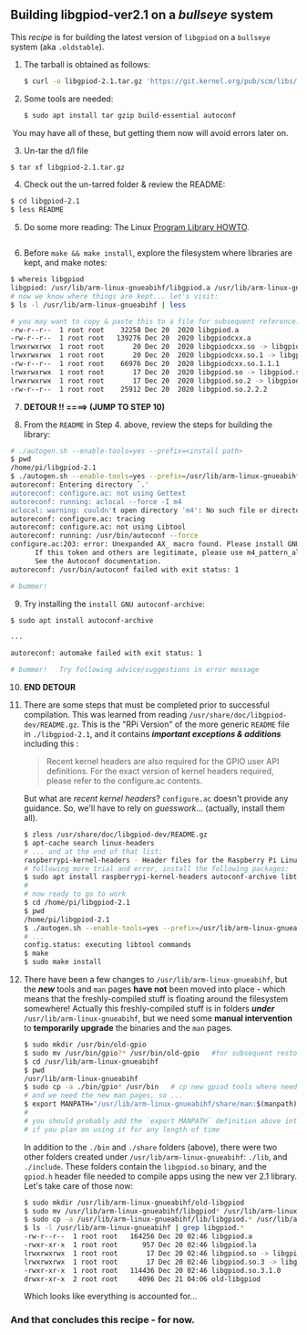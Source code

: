 ## Building libgpiod-ver2.1 on a *bullseye* system

This *recipe* is for building the latest version of `libgpiod` on a `bullseye` system (aka `.oldstable`). 

1. The tarball is obtained as follows: 

	```bash
	$ curl -o libgpiod-2.1.tar.gz 'https://git.kernel.org/pub/scm/libs/libgpiod/libgpiod.git/snapshot/libgpiod-2.1.tar.gz'
	```

2. Some tools are needed: 

	```bash
	$ sudo apt install tar gzip build-essential autoconf
	```

​	You may have all of these, but getting them now will avoid errors later on. 

3. Un-tar the d/l file

  ```bash
  $ tar xf libgpiod-2.1.tar.gz
  ```

4. Check out the un-tarred folder & review the README:

  ```bash
  $ cd libgpiod-2.1
  $ less README
  ```

5. Do some more reading: The Linux [Program Library HOWTO](https://tldp.org/HOWTO/Program-Library-HOWTO/shared-libraries.html). 

  ```bash
  ```

6. Before `make && make install`, explore the filesystem where libraries are kept, and make notes:

  ```bash
  $ whereis libgpiod
  libgpiod: /usr/lib/arm-linux-gnueabihf/libgpiod.a /usr/lib/arm-linux-gnueabihf/libgpiod.so 
  # now we know where things are kept... let's visit:
  $ ls -l /usr/lib/arm-linux-gnueabihf | less
  
  # you may want to copy & paste this to a file for subsequent reference:
  -rw-r--r--  1 root root    32258 Dec 20  2020 libgpiod.a
  -rw-r--r--  1 root root   139276 Dec 20  2020 libgpiodcxx.a
  lrwxrwxrwx  1 root root       20 Dec 20  2020 libgpiodcxx.so -> libgpiodcxx.so.1.1.1
  lrwxrwxrwx  1 root root       20 Dec 20  2020 libgpiodcxx.so.1 -> libgpiodcxx.so.1.1.1
  -rw-r--r--  1 root root    66976 Dec 20  2020 libgpiodcxx.so.1.1.1
  lrwxrwxrwx  1 root root       17 Dec 20  2020 libgpiod.so -> libgpiod.so.2.2.2
  lrwxrwxrwx  1 root root       17 Dec 20  2020 libgpiod.so.2 -> libgpiod.so.2.2.2
  -rw-r--r--  1 root root    25912 Dec 20  2020 libgpiod.so.2.2.2
  ```

7. **DETOUR !!   ====>  (JUMP TO STEP 10)**

8. From the `README` in Step 4. above, review the steps for building the library: 

  ```bash
  # ./autogen.sh --enable-tools=yes --prefix=<install path>
  $ pwd
  /home/pi/libgpiod-2.1
  $ ./autogen.sh --enable-tools=yes --prefix=/usr/lib/arm-linux-gnueabihf
  autoreconf: Entering directory `.'
  autoreconf: configure.ac: not using Gettext
  autoreconf: running: aclocal --force -I m4
  aclocal: warning: couldn't open directory 'm4': No such file or directory
  autoreconf: configure.ac: tracing
  autoreconf: configure.ac: not using Libtool
  autoreconf: running: /usr/bin/autoconf --force
  configure.ac:203: error: Unexpanded AX_ macro found. Please install GNU autoconf-archive.
        If this token and others are legitimate, please use m4_pattern_allow.
        See the Autoconf documentation.
  autoreconf: /usr/bin/autoconf failed with exit status: 1 
  
  # bummer!
  ```

9. Try installing the `install GNU autoconf-archive`:

  ```bash
  $ sudo apt install autoconf-archive
  
  ...
  
  autoreconf: automake failed with exit status: 1
  
  # bummer!   Try following advice/suggestions in error message
  ```

10. **END DETOUR** 

11. There are some steps that must be completed prior to successful compilation. This was learned from reading `/usr/share/doc/libgpiod-dev/README.gz`. This is the "RPi Version" of the more generic `README` file in `./libgpiod-2.1`, and it contains ***important exceptions & additions*** including this : 

	>Recent kernel headers are also required for the GPIO user API definitions. For the exact version of kernel headers required, please refer to the configure.ac contents. 
	
	But what are *recent kernel headers*? `configure.ac` doesn't provide any guidance. So, we'll have to rely on *guesswork*... (actually, install them all). 
	
	```bash
	$ zless /usr/share/doc/libgpiod-dev/README.gz
	$ apt-cache search linux-headers 
	# ... and at the end of that list: 
	raspberrypi-kernel-headers - Header files for the Raspberry Pi Linux kernel
	# following more trial and error, install the following packages:
	$ sudo apt install raspberrypi-kernel-headers autoconf-archive libtool help2man
	#
	# now ready to go to work
	$ cd /home/pi/libgpiod-2.1
	$ pwd
	/home/pi/libgpiod-2.1
	$ ./autogen.sh --enable-tools=yes --prefix=/usr/lib/arm-linux-gnueabihf
	# ...
	config.status: executing libtool commands
	$ make
	$ sudo make install
	```
	
12. There have been a few changes to `/usr/lib/arm-linux-gnueabihf`, but the ***new*** tools and `man` pages **have not** been moved into place - which means that the freshly-compiled stuff is floating around the filesystem somewhere!  Actually this freshly-compiled stuff  is in folders ***under***  `/usr/lib/arm-linux-gnueabihf`, but we need some **manual intervention** to **temporarily** **upgrade** the binaries and the `man` pages. 

	```bash
	$ sudo mkdir /usr/bin/old-gpio
	$ sudo mv /usr/bin/gpio?* /usr/bin/old-gpio   #for subsequent restoration if needed
	$ cd /usr/lib/arm-linux-gnueabihf
	$ pwd
	/usr/lib/arm-linux-gnueabihf
	$ sudo cp -a ./bin/gpio* /usr/bin   # cp new gpiod tools where needed: /usr/bin
	# and we need the new man pages, so ... 
	$ export MANPATH="/usr/lib/arm-linux-gnueabihf/share/man:$(manpath)"
	#
	# you should probably add the `export MANPATH` definition above into ~/.profile
	# if you plan on using it for any length of time
	```
	
	In addition to the `./bin` and `./share` folders (above), there were two other folders created under `/usr/lib/arm-linux-gnueabihf`: `./lib`, and `./include`.  These folders contain the `libgpiod.so` binary, and the `gpiod.h` header file needed to compile apps using the new ver 2.1 library. Let's take care of those now: 
	
	```bash
	$ sudo mkdir /usr/lib/arm-linux-gnueabihf/old-libgpiod
	$ sudo mv /usr/lib/arm-linux-gnueabihf/libgpiod* /usr/lib/arm-linux-gnueabihf/old-libgpiod 
	$ sudo cp -a /usr/lib/arm-linux-gnueabihf/lib/libgpiod.* /usr/lib/arm-linux-gnueabihf
	$ ls -l /usr/lib/arm-linux-gnueabihf | grep libgpiod.*
	-rw-r--r--  1 root root   164256 Dec 20 02:46 libgpiod.a
	-rwxr-xr-x  1 root root      957 Dec 20 02:46 libgpiod.la
	lrwxrwxrwx  1 root root       17 Dec 20 02:46 libgpiod.so -> libgpiod.so.3.1.0
	lrwxrwxrwx  1 root root       17 Dec 20 02:46 libgpiod.so.3 -> libgpiod.so.3.1.0
	-rwxr-xr-x  1 root root   114436 Dec 20 02:46 libgpiod.so.3.1.0
	drwxr-xr-x  2 root root     4096 Dec 21 04:06 old-libgpiod
	```
	
	Which looks like everything is accounted for...
	
	

### And that concludes this recipe - for now.







